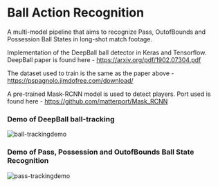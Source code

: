 # Ball Action Recognition

A multi-model pipeline that aims to recognize Pass, OutofBounds and Possession Ball States in long-shot match footage.

Implementation of the DeepBall ball detector in Keras and Tensorflow.
DeepBall paper is found here - https://arxiv.org/pdf/1902.07304.pdf

The dataset used to train is the same as the paper above - https://pspagnolo.jimdofree.com/download/

A pre-trained Mask-RCNN model is used to detect players.
Port used is found here - https://github.com/matterport/Mask_RCNN


### Demo of DeepBall ball-tracking
![ball-trackingdemo](DeepBall/demo/S6ball.gif)


### Demo of Pass, Possession and OutofBounds Ball State Recognition
![pass-trackingdemo](DeepBall/demo/S6pass.gif)
